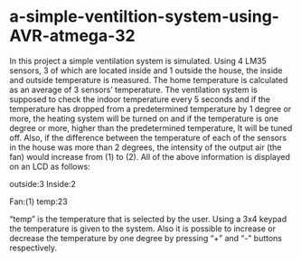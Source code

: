 # a-simple-ventiltion-system-using-AVR-atmega-32

In this project a simple ventilation system is simulated. Using 4 LM35 sensors, 3 of which are located inside and 1 outside the house, the inside and outside temperature is measured. The home temperature is calculated as an average of 3 sensors’ temperature.  The ventilation system is supposed to check the indoor temperature every 5 seconds and if the temperature has dropped from a predetermined temperature by 1 degree or more, the heating system will be turned on and if the temperature is one degree or more, higher than the predetermined temperature, It will be tuned off. Also, if the difference between the temperature of each of the sensors in the house was more than 2 degrees, the intensity of the output air (the fan) would increase from (1) to (2). All of the above information is displayed on an LCD as follows:

outside:3          Inside:2 

Fan:(1)            temp:23

“temp” is the temperature that is selected by the user. Using a 3x4 keypad the temperature is given to the system. Also it is possible to increase or decrease the temperature by one degree by pressing “+” and “-” buttons respectively.

